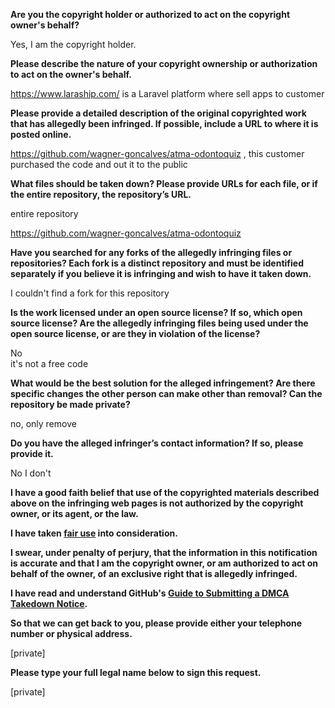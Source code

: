 **Are you the copyright holder or authorized to act on the copyright owner's behalf?**

Yes, I am the copyright holder.

**Please describe the nature of your copyright ownership or authorization to act on the owner's behalf.**

https://www.laraship.com/ is a Laravel platform where sell apps to customer

**Please provide a detailed description of the original copyrighted work that has allegedly been infringed. If possible, include a URL to where it is posted online.**

https://github.com/wagner-goncalves/atma-odontoquiz , this customer purchased the code and out it to the public

**What files should be taken down? Please provide URLs for each file, or if the entire repository, the repository’s URL.**

entire repository

https://github.com/wagner-goncalves/atma-odontoquiz

**Have you searched for any forks of the allegedly infringing files or repositories? Each fork is a distinct repository and must be identified separately if you believe it is infringing and wish to have it taken down.**

I couldn't find a fork for this repository

**Is the work licensed under an open source license? If so, which open source license? Are the allegedly infringing files being used under the open source license, or are they in violation of the license?**

No  
it's not a free code

**What would be the best solution for the alleged infringement? Are there specific changes the other person can make other than removal? Can the repository be made private?**

no, only remove

**Do you have the alleged infringer’s contact information? If so, please provide it.**

No I don't

**I have a good faith belief that use of the copyrighted materials described above on the infringing web pages is not authorized by the copyright owner, or its agent, or the law.**

**I have taken <a href="https://www.lumendatabase.org/topics/22">fair use</a> into consideration.**

**I swear, under penalty of perjury, that the information in this notification is accurate and that I am the copyright owner, or am authorized to act on behalf of the owner, of an exclusive right that is allegedly infringed.**

**I have read and understand GitHub's <a href="https://docs.github.com/articles/guide-to-submitting-a-dmca-takedown-notice/">Guide to Submitting a DMCA Takedown Notice</a>.**

**So that we can get back to you, please provide either your telephone number or physical address.**

[private]

**Please type your full legal name below to sign this request.**

[private]
